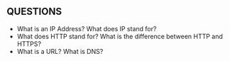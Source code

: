 ## QUESTIONS

- What is an IP Address? What does IP stand for?
- What does HTTP stand for? What is the difference between HTTP and HTTPS?
- What is a URL? What is DNS?
